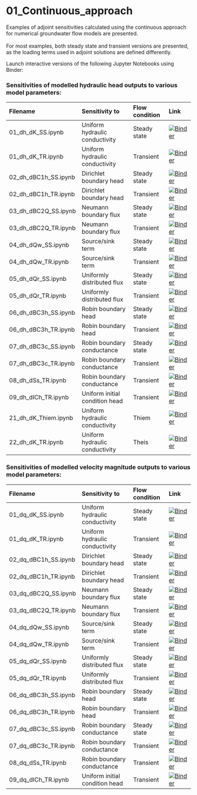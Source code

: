 # 01_Continuous_approach
Examples of adjoint sensitivities calculated using the continuous approach for numerical groundwater flow models are presented.\
\
For most examples, both steady state and transient versions are presented, as the loading terms used in adjoint solutions are defined differently.

Launch interactive versions of the following Jupyter Notebooks using Binder:


### Sensitivities of modelled hydraulic head outputs to various model parameters: 

| Filename | Sensitivity to | Flow condition | Link |
| :------- | :------------- | :------------- | :--- |
| 01_dh_dK_SS.ipynb | Uniform hydraulic conductivity | Steady state | [![Binder](https://mybinder.org/badge_logo.svg)](https://mybinder.org/v2/gh/christurnadge/03_First_order_adjoint_sensitivity/master/?filepath=01_Numerical_examples%2F01_Continuous_approach%2F01_dh_dK_SS.ipynb) |
| 01_dh_dK_TR.ipynb | Uniform hydraulic conductivity | Transient | [![Binder](https://mybinder.org/badge_logo.svg)](https://mybinder.org/v2/gh/christurnadge/03_First_order_adjoint_sensitivity/master/?filepath=01_Numerical_examples%2F01_Continuous_approach%2F01_dh_dK_TR.ipynb) |
| 02_dh_dBC1h_SS.ipynb  | Dirichlet boundary head | Steady state | [![Binder](https://mybinder.org/badge_logo.svg)](https://mybinder.org/v2/gh/christurnadge/03_First_order_adjoint_sensitivity/master/?filepath=01_Numerical_examples%2F01_Continuous_approach%2F02_dh_dBC1h_SS.ipynb) |
| 02_dh_dBC1h_TR.ipynb  | Dirichlet boundary head | Transient | [![Binder](https://mybinder.org/badge_logo.svg)](https://mybinder.org/v2/gh/christurnadge/03_First_order_adjoint_sensitivity/master/?filepath=01_Numerical_examples%2F01_Continuous_approach%2F02_dh_dBC1h_TR.ipynb) |
| 03_dh_dBC2Q_SS.ipynb  | Neumann boundary flux | Steady state | [![Binder](https://mybinder.org/badge_logo.svg)](https://mybinder.org/v2/gh/christurnadge/03_First_order_adjoint_sensitivity/master/?filepath=01_Numerical_examples%2F01_Continuous_approach%2F03_dh_dBC2Q_SS.ipynb) |
| 03_dh_dBC2Q_TR.ipynb | Neumann boundary flux | Transient | [![Binder](https://mybinder.org/badge_logo.svg)](https://mybinder.org/v2/gh/christurnadge/03_First_order_adjoint_sensitivity/master/?filepath=01_Numerical_examples%2F01_Continuous_approach%2F03_dh_dBC2Q_TR.ipynb) |
| 04_dh_dQw_SS.ipynb | Source/sink term | Steady state | [![Binder](https://mybinder.org/badge_logo.svg)](https://mybinder.org/v2/gh/christurnadge/03_First_order_adjoint_sensitivity/master/?filepath=01_Numerical_examples%2F01_Continuous_approach%2F04_dh_dQw_SS.ipynb) |
| 04_dh_dQw_TR.ipynb | Source/sink term | Transient | [![Binder](https://mybinder.org/badge_logo.svg)](https://mybinder.org/v2/gh/christurnadge/03_First_order_adjoint_sensitivity/master/?filepath=01_Numerical_examples%2F01_Continuous_approach%2F04_dh_dQw_TR.ipynb) |
| 05_dh_dQr_SS.ipynb | Uniformly distributed flux | Steady state | [![Binder](https://mybinder.org/badge_logo.svg)](https://mybinder.org/v2/gh/christurnadge/03_First_order_adjoint_sensitivity/master/?filepath=01_Numerical_examples%2F01_Continuous_approach%2F05_dh_dQr_SS.ipynb) |
| 05_dh_dQr_TR.ipynb | Uniformly distributed flux | Transient | [![Binder](https://mybinder.org/badge_logo.svg)](https://mybinder.org/v2/gh/christurnadge/03_First_order_adjoint_sensitivity/master/?filepath=01_Numerical_examples%2F01_Continuous_approach%2F05_dh_dQr_TR.ipynb) |
| 06_dh_dBC3h_SS.ipynb | Robin boundary head | Steady state | [![Binder](https://mybinder.org/badge_logo.svg)](https://mybinder.org/v2/gh/christurnadge/03_First_order_adjoint_sensitivity/master/?filepath=01_Numerical_examples%2F01_Continuous_approach%2F06_dh_dBC3h_SS.ipynb) |
| 06_dh_dBC3h_TR.ipynb | Robin boundary head | Transient | [![Binder](https://mybinder.org/badge_logo.svg)](https://mybinder.org/v2/gh/christurnadge/03_First_order_adjoint_sensitivity/master/?filepath=01_Numerical_examples%2F01_Continuous_approach%2F06_dh_dBC3h_TR.ipynb) |
| 07_dh_dBC3c_SS.ipynb | Robin boundary conductance | Steady state | [![Binder](https://mybinder.org/badge_logo.svg)](https://mybinder.org/v2/gh/christurnadge/03_First_order_adjoint_sensitivity/master/?filepath=01_Numerical_examples%2F01_Continuous_approach%2F07_dh_dBC3c_SS.ipynb) |
| 07_dh_dBC3c_TR.ipynb | Robin boundary conductance | Transient | [![Binder](https://mybinder.org/badge_logo.svg)](https://mybinder.org/v2/gh/christurnadge/03_First_order_adjoint_sensitivity/master/?filepath=01_Numerical_examples%2F01_Continuous_approach%2F07_dh_dBC3c_TR.ipynb) |
| 08_dh_dSs_TR.ipynb | Robin boundary conductance | Transient | [![Binder](https://mybinder.org/badge_logo.svg)](https://mybinder.org/v2/gh/christurnadge/03_First_order_adjoint_sensitivity/master/?filepath=01_Numerical_examples%2F01_Continuous_approach%2F08_dh_dSs_TR.ipynb) |
| 09_dh_dICh_TR.ipynb | Uniform  initial condition head | Transient | [![Binder](https://mybinder.org/badge_logo.svg)](https://mybinder.org/v2/gh/christurnadge/03_First_order_adjoint_sensitivity/master/?filepath=01_Numerical_examples%2F01_Continuous_approach%2F09_dh_dICh_TR.ipynb) |
| 21_dh_dK_Thiem.ipynb | Uniform hydraulic conductivity | Thiem | [![Binder](https://mybinder.org/badge_logo.svg)](https://mybinder.org/v2/gh/christurnadge/03_First_order_adjoint_sensitivity/master/?filepath=01_Numerical_examples%2F01_Continuous_approach%2F21_dh_dK_Thiem.ipynb) |
| 22_dh_dK_TR.ipynb | Uniform hydraulic conductivity | Theis | [![Binder](https://mybinder.org/badge_logo.svg)](https://mybinder.org/v2/gh/christurnadge/03_First_order_adjoint_sensitivity/master/?filepath=01_Numerical_examples%2F01_Continuous_approach%2F22_dh_dK_Theis.ipynb) |



### Sensitivities of modelled velocity magnitude outputs to various model parameters: 

| Filename | Sensitivity to | Flow condition | Link |
| :------- | :------------- | :------------- | :--- |
| 01_dq_dK_SS.ipynb | Uniform hydraulic conductivity | Steady state | [![Binder](https://mybinder.org/badge_logo.svg)](https://mybinder.org/v2/gh/christurnadge/03_First_order_adjoint_sensitivity/master/?filepath=01_Numerical_examples%2F01_Continuous_approach%2F01_dq_dK_SS.ipynb) |
| 01_dq_dK_TR.ipynb | Uniform hydraulic conductivity | Transient | [![Binder](https://mybinder.org/badge_logo.svg)](https://mybinder.org/v2/gh/christurnadge/03_First_order_adjoint_sensitivity/master/?filepath=01_Numerical_examples%2F01_Continuous_approach%2F01_dq_dK_TR.ipynb) |
| 02_dq_dBC1h_SS.ipynb | Dirichlet boundary head | Steady state | [![Binder](https://mybinder.org/badge_logo.svg)](https://mybinder.org/v2/gh/christurnadge/03_First_order_adjoint_sensitivity/master/?filepath=01_Numerical_examples%2F01_Continuous_approach%2F02_dq_dBC1h_SS.ipynb) |
| 02_dq_dBC1h_TR.ipynb | Dirichlet boundary head | Transient | [![Binder](https://mybinder.org/badge_logo.svg)](https://mybinder.org/v2/gh/christurnadge/03_First_order_adjoint_sensitivity/master/?filepath=01_Numerical_examples%2F01_Continuous_approach%2F02_dq_dBC1h_TR.ipynb) |
| 03_dq_dBC2Q_SS.ipynb | Neumann boundary flux | Steady state | [![Binder](https://mybinder.org/badge_logo.svg)](https://mybinder.org/v2/gh/christurnadge/03_First_order_adjoint_sensitivity/master/?filepath=01_Numerical_examples%2F01_Continuous_approach%2F03_dq_dBC2Q_SS.ipynb) |
| 03_dq_dBC2Q_TR.ipynb | Neumann boundary flux | Transient | [![Binder](https://mybinder.org/badge_logo.svg)](https://mybinder.org/v2/gh/christurnadge/03_First_order_adjoint_sensitivity/master/?filepath=01_Numerical_examples%2F01_Continuous_approach%2F03_dq_dBC2Q_TR.ipynb) |
| 04_dq_dQw_SS.ipynb | Source/sink term | Steady state | [![Binder](https://mybinder.org/badge_logo.svg)](https://mybinder.org/v2/gh/christurnadge/03_First_order_adjoint_sensitivity/master/?filepath=01_Numerical_examples%2F01_Continuous_approach%2F04_dq_dQw_SS.ipynb) |
| 04_dq_dQw_TR.ipynb | Source/sink term | Transient | [![Binder](https://mybinder.org/badge_logo.svg)](https://mybinder.org/v2/gh/christurnadge/03_First_order_adjoint_sensitivity/master/?filepath=01_Numerical_examples%2F01_Continuous_approach%2F04_dq_dQw_TR.ipynb) |
| 05_dq_dQr_SS.ipynb | Uniformly distributed flux | Steady state | [![Binder](https://mybinder.org/badge_logo.svg)](https://mybinder.org/v2/gh/christurnadge/03_First_order_adjoint_sensitivity/master/?filepath=01_Numerical_examples%2F01_Continuous_approach%2F05_dq_dQr_SS.ipynb) |
| 05_dq_dQr_TR.ipynb | Uniformly distributed flux | Transient | [![Binder](https://mybinder.org/badge_logo.svg)](https://mybinder.org/v2/gh/christurnadge/03_First_order_adjoint_sensitivity/master/?filepath=01_Numerical_examples%2F01_Continuous_approach%2F05_dq_dQr_TR.ipynb) |
| 06_dq_dBC3h_SS.ipynb | Robin boundary head | Steady state | [![Binder](https://mybinder.org/badge_logo.svg)](https://mybinder.org/v2/gh/christurnadge/03_First_order_adjoint_sensitivity/master/?filepath=01_Numerical_examples%2F01_Continuous_approach%2F06_dq_dBC3h_SS.ipynb) |
| 06_dq_dBC3h_TR.ipynb | Robin boundary head | Transient | [![Binder](https://mybinder.org/badge_logo.svg)](https://mybinder.org/v2/gh/christurnadge/03_First_order_adjoint_sensitivity/master/?filepath=01_Numerical_examples%2F01_Continuous_approach%2F06_dq_dBC3h_TR.ipynb) |
| 07_dq_dBC3c_SS.ipynb | Robin boundary conductance | Steady state | [![Binder](https://mybinder.org/badge_logo.svg)](https://mybinder.org/v2/gh/christurnadge/03_First_order_adjoint_sensitivity/master/?filepath=01_Numerical_examples%2F01_Continuous_approach%2F07_dq_dBC3c_SS.ipynb) |
| 07_dq_dBC3c_TR.ipynb | Robin boundary conductance | Transient | [![Binder](https://mybinder.org/badge_logo.svg)](https://mybinder.org/v2/gh/christurnadge/03_First_order_adjoint_sensitivity/master/?filepath=01_Numerical_examples%2F01_Continuous_approach%2F07_dq_dBC3c_TR.ipynb) |
| 08_dq_dSs_TR.ipynb | Robin boundary conductance | Transient | [![Binder](https://mybinder.org/badge_logo.svg)](https://mybinder.org/v2/gh/christurnadge/03_First_order_adjoint_sensitivity/master/?filepath=01_Numerical_examples%2F01_Continuous_approach%2F08_dq_dSs_TR.ipynb) |
| 09_dq_dICh_TR.ipynb | Uniform  initial condition head | Transient | [![Binder](https://mybinder.org/badge_logo.svg)](https://mybinder.org/v2/gh/christurnadge/03_First_order_adjoint_sensitivity/master/?filepath=01_Numerical_examples%2F01_Continuous_approach%2F09_dq_dICh_TR.ipynb) |
